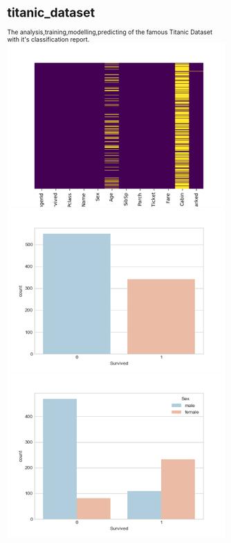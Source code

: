 # titanic_dataset
The analysis,training,modelling,predicting of the famous Titanic Dataset with it's classification report.
![alt text](https://github.com/FalconMadhab/titanic_dataset/blob/master/Figure_1.png)
![alt text](https://github.com/FalconMadhab/titanic_dataset/blob/master/Figure_2.png)
![alt text](https://github.com/FalconMadhab/titanic_dataset/blob/master/Figure_3.png)
